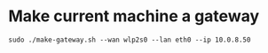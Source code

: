 
# Make current machine a gateway 

    sudo ./make-gateway.sh --wan wlp2s0 --lan eth0 --ip 10.0.8.50

